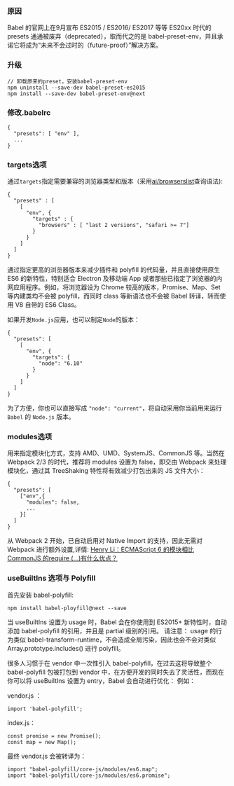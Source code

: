 ### 原因
Babel 的官网上在9月宣布 ES2015 / ES2016/ ES2017 等等 ES20xx 时代的 presets 通通被废弃（deprecated），取而代之的是 babel-preset-env，并且承诺它将成为“未来不会过时的（future-proof）”解决方案。

### 升级
```
// 卸载原来的preset，安装babel-preset-env
npm uninstall --save-dev babel-preset-es2015
npm install --save-dev babel-preset-env@next
```
### 修改.babelrc
```
{
  "presets": [ "env" ],
  ...
}
```

### targets选项
通过`targets`指定需要兼容的浏览器类型和版本（采用[ai/browserslist](https://github.com/ai/browserslist)查询语法):
```
{
  "presets" : [
    [
      "env", {
        "targets" : {
          "browsers" : [ "last 2 versions", "safari >= 7"]
        }
      }
    ]
  ]
}
```
通过指定更高的浏览器版本来减少插件和 polyfill 的代码量，并且直接使用原生 ES6 的新特性，特别适合 Electron 及移动端 App 或者那些已指定了浏览器的内网应用程序。例如，将浏览器设为 Chrome 较高的版本，Promise、Map、Set 等内建类均不会被 polyfill，而同时 class 等新语法也不会被 Babel 转译，转而使用 V8 自带的 ES6 Class。

如果开发`Node.js`应用，也可以制定`Node`的版本：
```
{
  "presets": [
    [
      "env", {
        "targets": {
          "node": "6.10"
        }
      }
    ]
  ]
}
```
为了方便，你也可以直接写成 `"node": "current"`，将自动采用你当前用来运行 `Babel` 的 `Node.js` 版本。

### modules选项
用来指定模块化方式，支持 AMD、UMD、SystemJS、CommonJS 等。当然在 Webpack 2/3 的时代，推荐将 modules 设置为 false，即交由 Webpack 来处理模块化，通过其 TreeShaking 特性将有效减少打包出来的 JS 文件大小：
```
{
  "presets": [
    ["env",{
      "modules": false,
      ...
    }]
  ]
}
```
从 Webpack 2 开始，已自动启用对 Native Import 的支持，因此无需对 Webpack 进行额外设置,详情:
[Henry Li：ECMAScript 6 的模块相比 CommonJS 的require (...)有什么优点？](https://www.zhihu.com/question/27917401/answer/223309781)

### useBuiltIns 选项与 Polyfill
首先安装 babel-polyfill:
```
npm install babel-ployfill@next --save
```
当 useBuiltIns 设置为 usage 时，Babel 会在你使用到 ES2015+ 新特性时，自动添加 babel-polyfill 的引用，并且是 partial 级别的引用。
请注意： usage 的行为类似 babel-transform-runtime，不会造成全局污染，因此也会不会对类似 Array.prototype.includes() 进行 polyfill。

很多人习惯于在 vendor 中一次性引入 babel-polyfill，在过去这将导致整个 babel-polyfill 包被打包到 vendor 中，在方便开发的同时失去了灵活性，而现在你可以将 useBuiltIns 设置为 entry，Babel 会自动进行优化：
例如：

vendor.js ：

```
import 'babel-polyfill';
```

index.js：
```
const promise = new Promise();
const map = new Map();
```
最终 vendor.js 会被转译为：
```
import "babel-polyfill/core-js/modules/es6.map";
import "babel-polyfill/core-js/modules/es6.promise";
```
